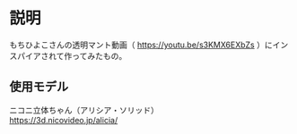 # 説明
もちひよこさんの透明マント動画（ https://youtu.be/s3KMX6EXbZs ）にインスパイアされて作ってみたもの。

## 使用モデル
ニコニ立体ちゃん（アリシア・ソリッド）  
https://3d.nicovideo.jp/alicia/
